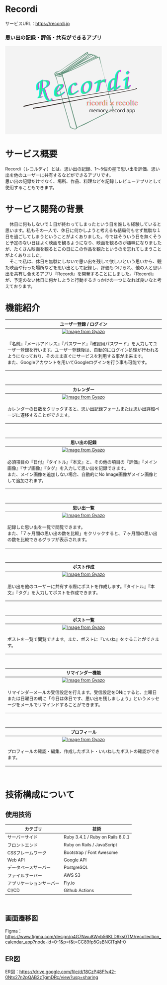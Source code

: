 # Recordi
サービスURL：https://recordi.jp

### 思い出の記録・評価・共有ができるアプリ
![](app/assets/images/ogp.png)

# サービス概要
Recordi（レコルディ）とは、思い出の記録、1〜5個の星で思い出を評価、思い出を他のユーザーに共有するなどができるアプリです。<br>
思い出の記録だけでなく、場所、作品、料理などを記録しレビューアプリとして使用することもできます。

# サービス開発の背景
　休日に何もしないで１日が終わってしまったという日を誰しも経験していると思います。私もその一人で、休日に何かしようと考えるも結局何もせず無駄な１日を過ごしてしまうということがよくありました。今ではそういう日を無くそうと予定のない日はよく映画を観るようになり、映画を観るのが趣味になりましたが、たくさん映画を観るとこの日にこの作品を観たというのを忘れてしまうことがよくありました。<br>
　そこで私は、休日を無駄にしないで思い出を残して欲しいという思いから、観た映画や行った場所などを思い出として記録し、評価もつけられ、他の人と思い出を共有し合えるアプリ『Recordi』を開発することにしました。『Recordi』が、予定のない休日に何かしようと行動するきっかけの一つになれば良いなと考えております。

# 機能紹介

| ユーザー登録 / ログイン |
| :---: |
| [![Image from Gyazo](https://i.gyazo.com/f4d374363eeb256cc834fdad6bad2cf5.gif)](https://gyazo.com/f4d374363eeb256cc834fdad6bad2cf5) |
| <p align="left">『名前』『メールアドレス』『パスワード』『確認用パスワード』を入力してユーザー登録を行います。ユーザー登録後は、自動的にログイン処理が行われるようになっており、そのまま直ぐにサービスを利用する事が出来ます。<br>また、Googleアカウントを用いてGoogleログインを行う事も可能です。</p> |
<br>

| カレンダー |
| :---: |
| [![Image from Gyazo](https://i.gyazo.com/8259ea47b3b5676032086e525d42ecfe.gif)](https://gyazo.com/8259ea47b3b5676032086e525d42ecfe) |
| <p align="left">カレンダーの日数をクリックすると、思い出記録フォームまたは思い出詳細ページに遷移することができます。</p> |
<br>

| 思い出の記録 |
| :---: |
| [![Image from Gyazo](https://i.gyazo.com/c0f21e237bb3fcc4fe41f2c50cf1abb8.gif)](https://gyazo.com/c0f21e237bb3fcc4fe41f2c50cf1abb8) |
| <p align="left">必須項目の『日付』『タイトル』『本文』と、その他の項目の『評価』『メイン画像』『サブ画像』『タグ』を入力して思い出を記録できます。<br>また、メイン画像を追加しない場合、自動的にNo Image画像がメイン画像として追加されます。</p> |
<br>

| 思い出一覧 |
| :---: |
| [![Image from Gyazo](https://i.gyazo.com/882575e57c123ed5d5a7476a1a0e3ad7.gif)](https://gyazo.com/882575e57c123ed5d5a7476a1a0e3ad7) |
| <p align="left">記録した思い出を一覧で閲覧できます。<br>また、「７ヶ月間の思い出の数を比較」をクリックすると、７ヶ月間の思い出の数を比較できるグラフが表示されます。</p> |
<br>

| ポスト作成 |
| :---: |
| [![Image from Gyazo](https://i.gyazo.com/9926b59f3ce8bb521afa80b48a4950f0.gif)](https://gyazo.com/9926b59f3ce8bb521afa80b48a4950f0) |
| <p align="left">思い出を他のユーザーに共有する際にポストを作成します。『タイトル』『本文』『タグ』を入力してポストを作成できます。</p> |
<br>

| ポスト一覧 |
| :---: |
| [![Image from Gyazo](https://i.gyazo.com/ab7f2a703cb00aef155759cca2922860.gif)](https://gyazo.com/ab7f2a703cb00aef155759cca2922860) |
| <p align="left">ポストを一覧で閲覧できます。また、ポストに『いいね』をすることができます。</p> |
<br>

| リマインダー機能 |
| :---: |
| [![Image from Gyazo](https://i.gyazo.com/109dd0175a76347eebb8a75aab0289f8.gif)](https://gyazo.com/109dd0175a76347eebb8a75aab0289f8) |
| <p align="left">リマインダーメールの受信設定を行えます。受信設定をONにすると、土曜日または日曜日の朝に「今日は休日です、思い出を残しましょう」というメッセージをメールでリマインドすることができます。</p> |
<br>

| プロフィール |
| :---: |
| [![Image from Gyazo](https://i.gyazo.com/0c1944fc684666a3fba0ea5d5fd57059.gif)](https://gyazo.com/0c1944fc684666a3fba0ea5d5fd57059) |
| <p align="left">プロフィールの確認・編集、作成したポスト・いいねしたポストの確認ができます。</p> |
<br>

# 技術構成について

## 使用技術
| カテゴリ | 技術 |
| --- | --- | 
| サーバーサイド | Ruby 3.4.1 / Ruby on Rails 8.0.1 |
| フロントエンド | Ruby on Rails / JavaScript |
| CSSフレームワーク | Bootstrap / Font Awesome |
| Web API | Google API |
| データベースサーバー | PostgreSQL |
| ファイルサーバー | AWS S3 |
| アプリケーションサーバー | Fly.io |
| CI/CD | Github Actions |
<br>

## 画面遷移図
Figma：https://www.figma.com/design/q4G7Nwu8Wyb56KLD9ks0TM/recollection_calendar_app?node-id=0-1&p=f&t=CC89fp5GsBNClTqM-0
<br>

## ER図
ER図：https://drive.google.com/file/d/18CzP48Ffv42-0Ntx27n2pQAB2zTgmDRc/view?usp=sharing